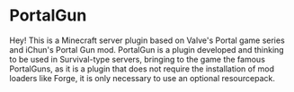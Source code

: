 # PortalGun
Hey! This is a Minecraft server plugin based on Valve's Portal game series and iChun's Portal Gun mod.
PortalGun is a plugin developed and thinking to be used in Survival-type servers, bringing to the game the famous PortalGuns, as it is a plugin that does not require the installation of mod loaders like Forge, it is only necessary to use an optional resourcepack. 
